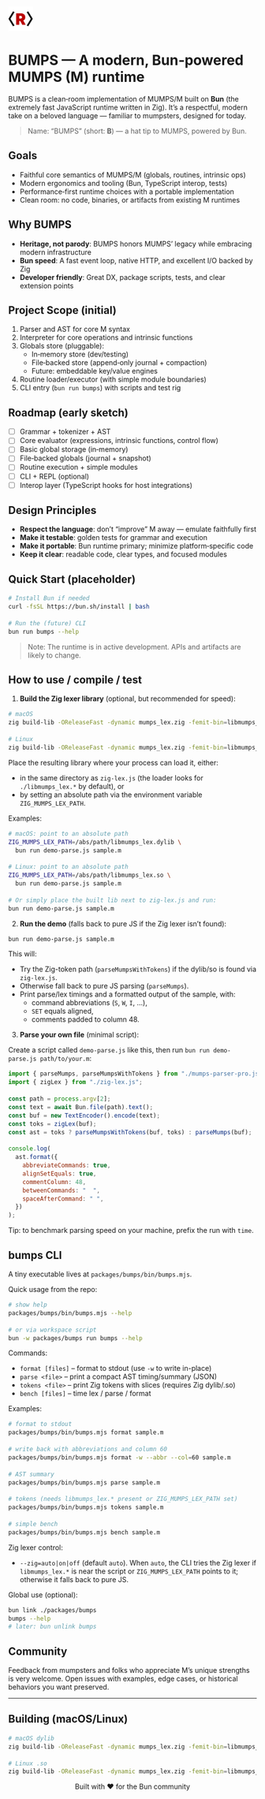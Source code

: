 <img src="/logo.png" style="width:50px" />

# BUMPS — A modern, Bun‑powered MUMPS (M) runtime

BUMPS is a clean‑room implementation of MUMPS/M built on **Bun** (the extremely fast JavaScript runtime written in Zig). It’s a respectful, modern take on a beloved language — familiar to mumpsters, designed for today.

> Name: “BUMPS” (short: **B**) — a hat tip to MUMPS, powered by Bun.

## Goals

- Faithful core semantics of MUMPS/M (globals, routines, intrinsic ops)
- Modern ergonomics and tooling (Bun, TypeScript interop, tests)
- Performance‑first runtime choices with a portable implementation
- Clean room: no code, binaries, or artifacts from existing M runtimes

## Why BUMPS

- **Heritage, not parody**: BUMPS honors MUMPS’ legacy while embracing modern infrastructure
- **Bun speed**: A fast event loop, native HTTP, and excellent I/O backed by Zig
- **Developer friendly**: Great DX, package scripts, tests, and clear extension points

## Project Scope (initial)

1. Parser and AST for core M syntax
2. Interpreter for core operations and intrinsic functions
3. Globals store (pluggable):
   - In‑memory store (dev/testing)
   - File‑backed store (append‑only journal + compaction)
   - Future: embeddable key/value engines
4. Routine loader/executor (with simple module boundaries)
5. CLI entry (`bun run bumps`) with scripts and test rig

## Roadmap (early sketch)

- [ ] Grammar + tokenizer + AST
- [ ] Core evaluator (expressions, intrinsic functions, control flow)
- [ ] Basic global storage (in‑memory)
- [ ] File‑backed globals (journal + snapshot)
- [ ] Routine execution + simple modules
- [ ] CLI + REPL (optional)
- [ ] Interop layer (TypeScript hooks for host integrations)

## Design Principles

- **Respect the language**: don’t “improve” M away — emulate faithfully first
- **Make it testable**: golden tests for grammar and execution
- **Make it portable**: Bun runtime primary; minimize platform‑specific code
- **Keep it clear**: readable code, clear types, and focused modules

## Quick Start (placeholder)

```bash
# Install Bun if needed
curl -fsSL https://bun.sh/install | bash

# Run the (future) CLI
bun run bumps --help
```

> Note: The runtime is in active development. APIs and artifacts are likely to change.

## How to use / compile / test

1) **Build the Zig lexer library** (optional, but recommended for speed):

```bash
# macOS
zig build-lib -OReleaseFast -dynamic mumps_lex.zig -femit-bin=libmumps_lex.dylib

# Linux
zig build-lib -OReleaseFast -dynamic mumps_lex.zig -femit-bin=libmumps_lex.so
```

Place the resulting library where your process can load it, either:
- in the same directory as `zig-lex.js` (the loader looks for `./libmumps_lex.*` by default), or
- by setting an absolute path via the environment variable `ZIG_MUMPS_LEX_PATH`.

Examples:

```bash
# macOS: point to an absolute path
ZIG_MUMPS_LEX_PATH=/abs/path/libmumps_lex.dylib \
  bun run demo-parse.js sample.m

# Linux: point to an absolute path
ZIG_MUMPS_LEX_PATH=/abs/path/libmumps_lex.so \
  bun run demo-parse.js sample.m

# Or simply place the built lib next to zig-lex.js and run:
bun run demo-parse.js sample.m
```

2) **Run the demo** (falls back to pure JS if the Zig lexer isn’t found):

```bash
bun run demo-parse.js sample.m
```

This will:
- Try the Zig-token path (`parseMumpsWithTokens`) if the dylib/so is found via `zig-lex.js`.
- Otherwise fall back to pure JS parsing (`parseMumps`).
- Print parse/lex timings and a formatted output of the sample, with:
  - command abbreviations (`S`, `W`, `I`, …),
  - `SET` equals aligned,
  - comments padded to column 48.

3) **Parse your own file** (minimal script):

Create a script called `demo-parse.js` like this, then run `bun run demo-parse.js path/to/your.m`:

```js
import { parseMumps, parseMumpsWithTokens } from "./mumps-parser-pro.js";
import { zigLex } from "./zig-lex.js";

const path = process.argv[2];
const text = await Bun.file(path).text();
const buf = new TextEncoder().encode(text);
const toks = zigLex(buf);
const ast = toks ? parseMumpsWithTokens(buf, toks) : parseMumps(buf);

console.log(
  ast.format({
    abbreviateCommands: true,
    alignSetEquals: true,
    commentColumn: 48,
    betweenCommands: "  ",
    spaceAfterCommand: " ",
  })
);
```

Tip: to benchmark parsing speed on your machine, prefix the run with `time`.

## bumps CLI

A tiny executable lives at `packages/bumps/bin/bumps.mjs`.

Quick usage from the repo:

```bash
# show help
packages/bumps/bin/bumps.mjs --help

# or via workspace script
bun -w packages/bumps run bumps --help
```

Commands:
- `format [files]` – format to stdout (use `-w` to write in-place)
- `parse <file>` – print a compact AST timing/summary (JSON)
- `tokens <file>` – print Zig tokens with slices (requires Zig dylib/.so)
- `bench [files]` – time lex / parse / format

Examples:

```bash
# format to stdout
packages/bumps/bin/bumps.mjs format sample.m

# write back with abbreviations and column 60
packages/bumps/bin/bumps.mjs format -w --abbr --col=60 sample.m

# AST summary
packages/bumps/bin/bumps.mjs parse sample.m

# tokens (needs libmumps_lex.* present or ZIG_MUMPS_LEX_PATH set)
packages/bumps/bin/bumps.mjs tokens sample.m

# simple bench
packages/bumps/bin/bumps.mjs bench sample.m
```

Zig lexer control:
- `--zig=auto|on|off` (default `auto`). When `auto`, the CLI tries the Zig lexer if `libmumps_lex.*` is near the script or `ZIG_MUMPS_LEX_PATH` points to it; otherwise it falls back to pure JS.

Global use (optional):

```bash
bun link ./packages/bumps
bumps --help
# later: bun unlink bumps
```

## Community

Feedback from mumpsters and folks who appreciate M’s unique strengths is very welcome. Open issues with examples, edge cases, or historical behaviors you want preserved.

---

## Building (macOS/Linux)

```bash
# macOS dylib
zig build-lib -OReleaseFast -dynamic mumps_lex.zig -femit-bin=libmumps_lex.dylib

# Linux .so
zig build-lib -OReleaseFast -dynamic mumps_lex.zig -femit-bin=libmumps_lex.so
```

<div align="center">Built with ❤️ for the Bun community</div>
